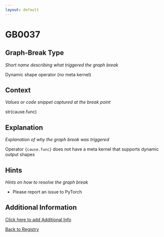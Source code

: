 ```yaml
---
layout: default
---
```

# GB0037

## Graph-Break Type
*Short name describing what triggered the graph break*

Dynamic shape operator (no meta kernel)

## Context
*Values or code snippet captured at the break point*

str(cause.func)

## Explanation
*Explanation of why the graph break was triggered*

Operator `{cause.func}` does not have a meta kernel that supports dynamic output shapes

## Hints
*Hints on how to resolve the graph break*

- Please report an issue to PyTorch


## Additional Information

<!-- ADDITIONAL INFORMATION START - Add custom information below this line -->

<!-- ADDITIONAL INFORMATION END -->


[Click here to add Additional Info](https://github.com/pytorch-labs/compile-graph-break-site/edit/main/docs/gb/gb0037.md)

[Back to Registry](../index.html)
